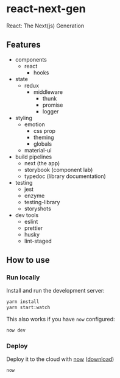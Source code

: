 # react-next-gen

React: The Next(js) Generation

## Features

- components
  - react
    - hooks
- state
  - redux
    - middleware
      - thunk
      - promise
      - logger
- styling
  - emotion
    - css prop
    - theming
    - globals
  - material-ui
- build pipelines
  - next (the app)
  - storybook (component lab)
  - typedoc (library documentation)
- testing
  - jest
  - enzyme
  - testing-library
  - storyshots
- dev tools
  - eslint
  - prettier
  - husky
  - lint-staged

## How to use

### Run locally

Install and run the development server:

```bash
yarn install
yarn start:watch
```

This also works if you have `now` configured:

```bash
now dev
```

### Deploy

Deploy it to the cloud with [now](https://zeit.co/now) ([download](https://zeit.co/download))

```bash
now
```
